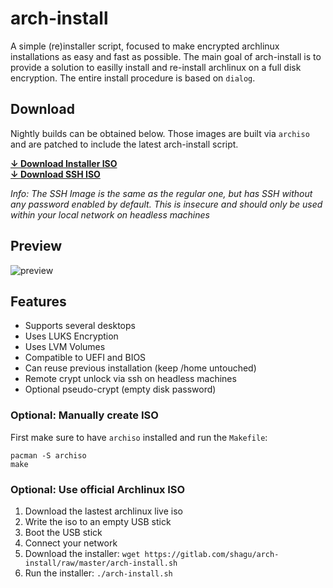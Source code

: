 # arch-install
A simple (re)installer script, focused to make encrypted archlinux installations as easy and fast as possible. The main goal of arch-install is to provide a solution to easilly install and re-install archlinux on a full disk encryption. The entire install procedure is based on `dialog`.

## Download
Nightly builds can be obtained below. Those images are built via `archiso` and are patched to include the latest arch-install script.  

**[↓ Download Installer ISO](https://gitlab.com/shagu/arch-install/-/jobs/artifacts/master/raw/archlinux-installer.iso?job=default)**  
**[↓ Download SSH ISO](https://gitlab.com/shagu/arch-install/-/jobs/artifacts/master/raw/archlinux-installer-ssh.iso?job=ssh)**

*Info: The SSH Image is the same as the regular one, but has SSH without any password enabled by default. This is insecure and should only be used within your local network on headless machines*

## Preview
![preview](https://media.giphy.com/media/vvm3RXS2aLyZRHp73s/giphy.gif)

## Features
* Supports several desktops
* Uses LUKS Encryption
* Uses LVM Volumes
* Compatible to UEFI and BIOS
* Can reuse previous installation (keep /home untouched)
* Remote crypt unlock via ssh on headless machines
* Optional pseudo-crypt (empty disk password)

### Optional: Manually create ISO
First make sure to have `archiso` installed and run the `Makefile`:

    pacman -S archiso
    make

### Optional: Use official Archlinux ISO
1. Download the lastest archlinux live iso
2. Write the iso to an empty USB stick
3. Boot the USB stick
4. Connect your network
5. Download the installer: `wget https://gitlab.com/shagu/arch-install/raw/master/arch-install.sh`
6. Run the installer: `./arch-install.sh`
